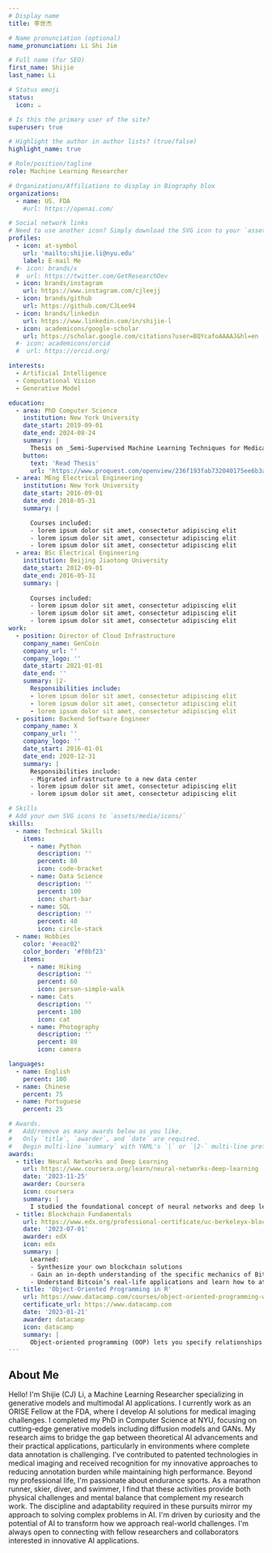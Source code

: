 ```yaml
---
# Display name
title: 李世杰

# Name pronunciation (optional)
name_pronunciation: Li Shi Jie

# Full name (for SEO)
first_name: Shijie
last_name: Li

# Status emoji
status:
  icon: ☕️

# Is this the primary user of the site?
superuser: true

# Highlight the author in author lists? (true/false)
highlight_name: true

# Role/position/tagline
role: Machine Learning Researcher

# Organizations/Affiliations to display in Biography blox
organizations:
  - name: US. FDA
    #url: https://openai.com/

# Social network links
# Need to use another icon? Simply download the SVG icon to your `assets/media/icons/` folder.
profiles:
  - icon: at-symbol
    url: 'mailto:shijie.li@nyu.edu'
    label: E-mail Me
  #- icon: brands/x
  #  url: https://twitter.com/GetResearchDev
  - icon: brands/instagram
    url: https://www.instagram.com/cjleejj
  - icon: brands/github
    url: https://github.com/CJLee94
  - icon: brands/linkedin
    url: https://www.linkedin.com/in/shijie-l
  - icon: academicons/google-scholar
    url: https://scholar.google.com/citations?user=BQYcafoAAAAJ&hl=en
  #- icon: academicons/orcid
  #  url: https://orcid.org/

interests:
  - Artificial Intelligence
  - Computational Vision
  - Generative Model

education:
  - area: PhD Computer Science
    institution: New York University
    date_start: 2019-09-01
    date_end: 2024-08-24
    summary: |
      Thesis on _Semi-Supervised Machine Learning Techniques for Medical Image Denoising and Segmentation_. Supervised by [Prof Guido Gerig](http://engineering.nyu.edu/~gerig/). Presented papers at 3 IEEE conferences.
    button:
      text: 'Read Thesis'
      url: 'https://www.proquest.com/openview/236f193fab732040175ee6b3ad2c1aa6/1?cbl=18750&diss=y&pq-origsite=gscholar'
  - area: MEng Electrical Engineering
    institution: New York University
    date_start: 2016-09-01
    date_end: 2018-05-31
    summary: |

      Courses included:
      - lorem ipsum dolor sit amet, consectetur adipiscing elit
      - lorem ipsum dolor sit amet, consectetur adipiscing elit
      - lorem ipsum dolor sit amet, consectetur adipiscing elit
  - area: BSc Electrical Engineering
    institution: Beijing Jiaotong University
    date_start: 2012-09-01
    date_end: 2016-05-31
    summary: |
      
      Courses included:
      - lorem ipsum dolor sit amet, consectetur adipiscing elit
      - lorem ipsum dolor sit amet, consectetur adipiscing elit
      - lorem ipsum dolor sit amet, consectetur adipiscing elit
work:
  - position: Director of Cloud Infrastructure
    company_name: GenCoin
    company_url: ''
    company_logo: ''
    date_start: 2021-01-01
    date_end: ''
    summary: |2-
      Responsibilities include:
      - lorem ipsum dolor sit amet, consectetur adipiscing elit
      - lorem ipsum dolor sit amet, consectetur adipiscing elit
      - lorem ipsum dolor sit amet, consectetur adipiscing elit
  - position: Backend Software Engineer
    company_name: X
    company_url: ''
    company_logo: ''
    date_start: 2016-01-01
    date_end: 2020-12-31
    summary: |
      Responsibilities include:
      - Migrated infrastructure to a new data center
      - lorem ipsum dolor sit amet, consectetur adipiscing elit
      - lorem ipsum dolor sit amet, consectetur adipiscing elit

# Skills
# Add your own SVG icons to `assets/media/icons/`
skills:
  - name: Technical Skills
    items:
      - name: Python
        description: ''
        percent: 80
        icon: code-bracket
      - name: Data Science
        description: ''
        percent: 100
        icon: chart-bar
      - name: SQL
        description: ''
        percent: 40
        icon: circle-stack
  - name: Hobbies
    color: '#eeac02'
    color_border: '#f0bf23'
    items:
      - name: Hiking
        description: ''
        percent: 60
        icon: person-simple-walk
      - name: Cats
        description: ''
        percent: 100
        icon: cat
      - name: Photography
        description: ''
        percent: 80
        icon: camera

languages:
  - name: English
    percent: 100
  - name: Chinese
    percent: 75
  - name: Portuguese
    percent: 25

# Awards.
#   Add/remove as many awards below as you like.
#   Only `title`, `awarder`, and `date` are required.
#   Begin multi-line `summary` with YAML's `|` or `|2-` multi-line prefix and indent 2 spaces below.
awards:
  - title: Neural Networks and Deep Learning
    url: https://www.coursera.org/learn/neural-networks-deep-learning
    date: '2023-11-25'
    awarder: Coursera
    icon: coursera
    summary: |
      I studied the foundational concept of neural networks and deep learning. By the end, I was familiar with the significant technological trends driving the rise of deep learning; build, train, and apply fully connected deep neural networks; implement efficient (vectorized) neural networks; identify key parameters in a neural network’s architecture; and apply deep learning to your own applications.
  - title: Blockchain Fundamentals
    url: https://www.edx.org/professional-certificate/uc-berkeleyx-blockchain-fundamentals
    date: '2023-07-01'
    awarder: edX
    icon: edx
    summary: |
      Learned:
      - Synthesize your own blockchain solutions
      - Gain an in-depth understanding of the specific mechanics of Bitcoin
      - Understand Bitcoin’s real-life applications and learn how to attack and destroy Bitcoin, Ethereum, smart contracts and Dapps, and alternatives to Bitcoin’s Proof-of-Work consensus algorithm
  - title: 'Object-Oriented Programming in R'
    url: https://www.datacamp.com/courses/object-oriented-programming-with-s3-and-r6-in-r
    certificate_url: https://www.datacamp.com
    date: '2023-01-21'
    awarder: datacamp
    icon: datacamp
    summary: |
      Object-oriented programming (OOP) lets you specify relationships between functions and the objects that they can act on, helping you manage complexity in your code. This is an intermediate level course, providing an introduction to OOP, using the S3 and R6 systems. S3 is a great day-to-day R programming tool that simplifies some of the functions that you write. R6 is especially useful for industry-specific analyses, working with web APIs, and building GUIs.
---
```


## About Me

Hello! I'm Shijie (CJ) Li, a Machine Learning Researcher specializing in generative models and multimodal AI applications. I currently work as an ORISE Fellow at the FDA, where I develop AI solutions for medical imaging challenges. I completed my PhD in Computer Science at NYU, focusing on cutting-edge generative models including diffusion models and GANs.
My research aims to bridge the gap between theoretical AI advancements and their practical applications, particularly in environments where complete data annotation is challenging. I've contributed to patented technologies in medical imaging and received recognition for my innovative approaches to reducing annotation burden while maintaining high performance.
Beyond my professional life, I'm passionate about endurance sports. As a marathon runner, skier, diver, and swimmer, I find that these activities provide both physical challenges and mental balance that complement my research work. The discipline and adaptability required in these pursuits mirror my approach to solving complex problems in AI.
I'm driven by curiosity and the potential of AI to transform how we approach real-world challenges. I'm always open to connecting with fellow researchers and collaborators interested in innovative AI applications.
